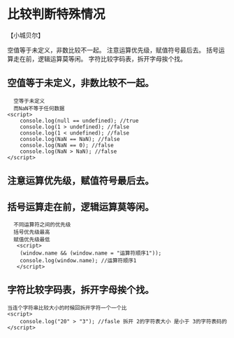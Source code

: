 # 比较判断特殊情况
   【小城贝尔】

空值等于未定义，非数比较不一起。
注意运算优先级，赋值符号最后去。
括号运算走在前，逻辑运算莫等闲。
字符比较字码表，拆开字母挨个找。


## 空值等于未定义，非数比较不一起。
      空等于未定义
      而NaN不等于任何数据
    <script>
        console.log(null == undefined); //true
        console.log(1 > undefined); //false
        console.log(1 < undefined); //false
        console.log(NaN == NaN); //false
        console.log(NaN == 0); //false
        console.log(NaN > NaN); //false
    </script>
## 注意运算优先级，赋值符号最后去。
## 括号运算走在前，逻辑运算莫等闲。
      不同运算符之间的优先级 
      括号优先级最高
      赋值优先级最低
       <script>
        (window.name && (window.name = "运算符顺序1"));
        console.log(window.name); //运算符顺序1
       </script>
## 字符比较字码表，拆开字母挨个找。
    当连个字符串比较大小的时候回拆开字符一个一个比
    <script>
        console.log("20" > "3"); //fasle 拆开 2的字符表大小 是小于 3的字符表码的
    </script>